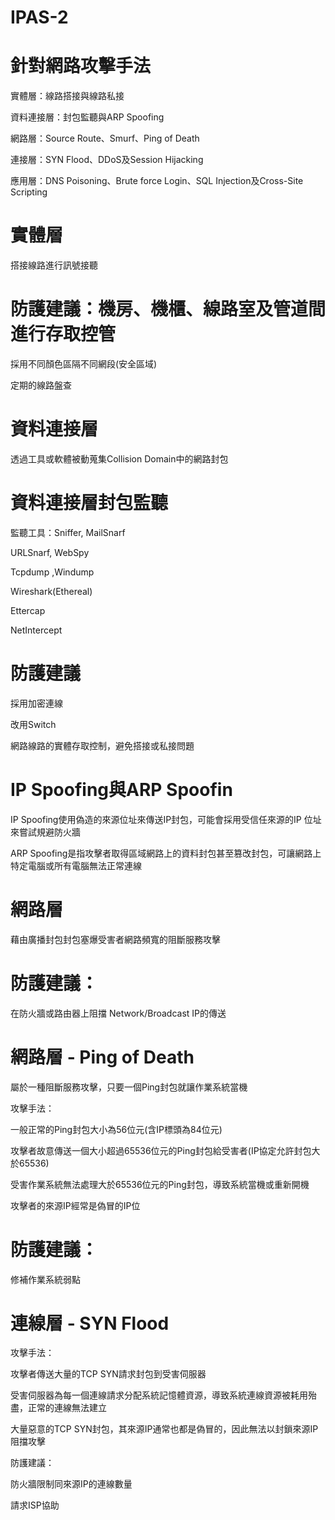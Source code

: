 # IPAS-2

# 針對網路攻擊手法

實體層：線路搭接與線路私接

資料連接層：封包監聽與ARP Spoofing

網路層：Source Route、Smurf、Ping of Death

連接層：SYN Flood、DDoS及Session Hijacking

應用層：DNS Poisoning、Brute force Login、SQL Injection及Cross-Site Scripting

# 實體層

搭接線路進行訊號接聽

# 防護建議：機房、機櫃、線路室及管道間進行存取控管

採用不同顏色區隔不同網段(安全區域)

定期的線路盤查

# 資料連接層

透過工具或軟體被動蒐集Collision Domain中的網路封包

# 資料連接層封包監聽

監聽工具：Sniffer, MailSnarf

URLSnarf, WebSpy

Tcpdump ,Windump

Wireshark(Ethereal)

Ettercap

NetIntercept

# 防護建議

採用加密連線

改用Switch

網路線路的實體存取控制，避免搭接或私接問題

# IP Spoofing與ARP Spoofin

IP Spoofing使用偽造的來源位址來傳送IP封包，可能會採用受信任來源的IP 位址來嘗試規避防火牆

ARP Spoofing是指攻擊者取得區域網路上的資料封包甚至篡改封包，可讓網路上特定電腦或所有電腦無法正常連線

# 網路層

藉由廣播封包封包塞爆受害者網路頻寬的阻斷服務攻擊

# 防護建議：

在防火牆或路由器上阻擋 Network/Broadcast IP的傳送

# 網路層 - Ping of Death

屬於一種阻斷服務攻擊，只要一個Ping封包就讓作業系統當機

攻擊手法：

一般正常的Ping封包大小為56位元(含IP標頭為84位元)

攻擊者故意傳送一個大小超過65536位元的Ping封包給受害者(IP協定允許封包大於65536)

受害作業系統無法處理大於65536位元的Ping封包，導致系統當機或重新開機

攻擊者的來源IP經常是偽冒的IP位

# 防護建議：

修補作業系統弱點

# 連線層 - SYN Flood

攻擊手法：

攻擊者傳送大量的TCP SYN請求封包到受害伺服器

受害伺服器為每一個連線請求分配系統記憶體資源，導致系統連線資源被耗用殆盡，正常的連線無法建立

大量惡意的TCP SYN封包，其來源IP通常也都是偽冒的，因此無法以封鎖來源IP阻擋攻擊

防護建議：

防火牆限制同來源IP的連線數量

請求ISP協助

































